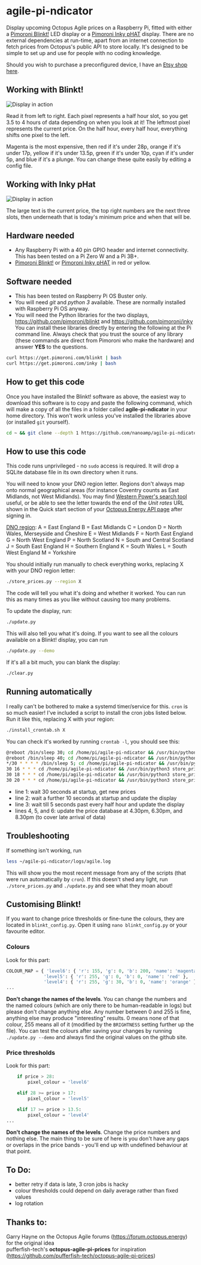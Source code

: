 # agile-pi-ndicator
Display upcoming Octopus Agile prices on a Raspberry Pi, fitted with either a [Pimoroni Blinkt!](https://shop.pimoroni.com/products/blinkt) LED display or a [Pimoroni Inky pHAT](https://shop.pimoroni.com/products/inky-phat) display. There are no external dependencies at run-time, apart from an internet connection to fetch prices from Octopus's public API to store locally. It's designed to be simple to set up and use for people with no coding knowledge.

Should you wish to purchase a preconfigured device, I have an [Etsy shop here](https://www.etsy.com/uk/listing/968401316/octopus-energy-agile-tariff-price).

## Working with Blinkt!

![Display in action](images/blinkt.jpg)

Read it from left to right. Each pixel represents a half hour slot, so you get 3.5 to 4 hours of data depending on when you look at it! The leftmost pixel represents the current price. On the half hour, every half hour, everything shifts one pixel to the left.

Magenta is the most expensive, then red if it's under 28p, orange if it's under 17p, yellow if it's under 13.5p, green if it's under 10p, cyan if it's under 5p, and blue if it's a plunge. You can change these quite easily by editing a config file.

## Working with Inky pHat

![Display in action](images/inky.jpg)

The large text is the current price, the top right numbers are the next three slots, then underneath that is today's minimum price and when that will be.

## Hardware needed

- Any Raspberry Pi with a 40 pin GPIO header and internet connectivity. This has been tested on a Pi Zero W and a Pi 3B+.
- [Pimoroni Blinkt!](https://shop.pimoroni.com/products/blinkt) or [Pimoroni Inky pHAT](https://shop.pimoroni.com/products/inky-phat) in red or yellow.

## Software needed

- This has been tested on Raspberry Pi OS Buster only.
- You will need *git* and *python 3* available. These are normally installed with Raspberry Pi OS anyway.
- You will need the Python libraries for the two displays, https://github.com/pimoroni/blinkt and https://github.com/pimoroni/inky
  You can install these libraries directly by entering the following at the Pi command line. Always check that you trust the source of any library (these commands are direct from Pimoroni who make the hardware) and answer **YES** to the questions.
```sh
curl https://get.pimoroni.com/blinkt | bash
curl https://get.pimoroni.com/inky | bash
```

## How to get this code
Once you have installed the Blinkt! software as above, the easiest way to download this software is to copy and paste the following command, which will make a copy of all the files in a folder called **agile-pi-ndicator** in your home directory. This won't work unless you've installed the libraries above (or installed `git` yourself).

```sh
cd ~ && git clone --depth 1 https://github.com/nanoamp/agile-pi-ndicator.git
```

## How to use this code

This code runs unprivileged - no `sudo` access is required. It will drop a SQLite database file in its own directory when it runs.

You will need to know your DNO region letter. Regions don't always map onto normal geographical areas (for instance Coventry counts as East Midlands, not West Midlands). You may find [Western Power's search tool](https://www.westernpower.co.uk/our-network/distribution-area-search) useful, or be able to see the letter towards the end of the *Unit rates* URL shown in the Quick start section of your [Octopus Energy API page](https://octopus.energy/dashboard/developer/) after signing in.

[DNO region](https://en.wikipedia.org/wiki/Distribution_network_operator):
A = East England
B = East Midlands
C = London
D = North Wales, Merseyside and Cheshire
E = West Midlands
F = North East England
G = North West England
P = North Scotland
N = South and Central Scotland
J = South East England
H = Southern England
K = South Wales
L = South West England
M = Yorkshire

You should initially run manually to check everything works, replacing X with your DNO region letter:
```sh
./store_prices.py --region X
```

The code will tell you what it's doing and whether it worked. You can run this as many times as you like without causing too many problems. 

To update the display, run:

```sh
./update.py
```

This will also tell you what it's doing. If you want to see all the colours available on a Blinkt! display, you can run 

```sh
./update.py --demo
```

If it's all a bit much, you can blank the display:

```sh
./clear.py
```

## Running automatically
I really can't be bothered to make a systemd timer/service for this. `cron` is so much easier!
I've included a script to install the cron jobs listed below. Run it like this, replacing X with your region:
```sh
./install_crontab.sh X
```
You can check it's worked by running `crontab -l`, you should see this:
```sh
@reboot /bin/sleep 30; cd /home/pi/agile-pi-ndicator && /usr/bin/python3 store_prices.py --region X > ./logs/agile.log 2>&1
@reboot /bin/sleep 40; cd /home/pi/agile-pi-ndicator && /usr/bin/python3 update_blinkt.py > ./logs/agile.log 2>&1
*/30 * * * * /bin/sleep 5; cd /home/pi/agile-pi-ndicator && /usr/bin/python3 update.py > ./logs/agile.log 2>&1
30 16 * * * cd /home/pi/agile-pi-ndicator && /usr/bin/python3 store_prices.py --region X > ./logs/agile.log 2>&1
30 18 * * * cd /home/pi/agile-pi-ndicator && /usr/bin/python3 store_prices.py --region X > ./logs/agile.log 2>&1
30 20 * * * cd /home/pi/agile-pi-ndicator && /usr/bin/python3 store_prices.py --region X > ./logs/agile.log 2>&1
```
- line 1: wait 30 seconds at startup, get new prices
- line 2: wait a further 10 seconds at startup and update the display
- line 3: wait till 5 seconds past every half hour and update the display
- lines 4, 5, and 6: update the price database at 4.30pm, 6.30pm, and 8.30pm (to cover late arrival of data)

## Troubleshooting

If something isn't working, run 
```sh
less ~/agile-pi-ndicator/logs/agile.log
```
This will show you the most recent message from any of the scripts (that were run automatically by `cron`). If this doesn't shed any light, run `./store_prices.py` and `./update.py` and see what they moan about!

## Customising Blinkt!

If you want to change price thresholds or fine-tune the colours, they are located in `blinkt_config.py`. Open it using `nano blinkt_config.py` or your favourite editor. 

### Colours
Look for this part:
```python
COLOUR_MAP = { 'level6': { 'r': 155, 'g': 0, 'b': 200, 'name': 'magenta' },
              'level5': { 'r': 255, 'g': 0, 'b': 0, 'name': 'red' },
              'level4': { 'r': 255, 'g': 30, 'b': 0, 'name': 'orange' },
...
```
**Don't change the names of the levels**. You can change the numbers and the named colours (which are only there to be human-readable in logs) but please don't change anything else. Any number between 0 and 255 is fine, anything else may produce "interesting" results. 0 means none of that colour, 255 means all of it (modified by the `BRIGHTNESS` setting further up the file). You can test the colours after saving your changes by running `./update.py --demo` and always find the original values on the github site.

### Price thresholds
Look for this part:
```python
    if price > 28:
        pixel_colour = 'level6'

    elif 28 >= price > 17:
        pixel_colour = 'level5'

    elif 17 >= price > 13.5:
        pixel_colour = 'level4'
...
```
**Don't change the names of the levels**. Change the price numbers and nothing else. The main thing to be sure of here is you don't have any gaps or overlaps in the price bands - you'll end up with undefined behaviour at that point.

## To Do:

- better retry if data is late, 3 cron jobs is hacky
- colour thresholds could depend on daily average rather than fixed values
- log rotation

## Thanks to:

Garry Hayne on the Octopus Agile forums (https://forum.octopus.energy) for the original idea  
pufferfish-tech's **octopus-agile-pi-prices** for inspiration (https://github.com/pufferfish-tech/octopus-agile-pi-prices)
